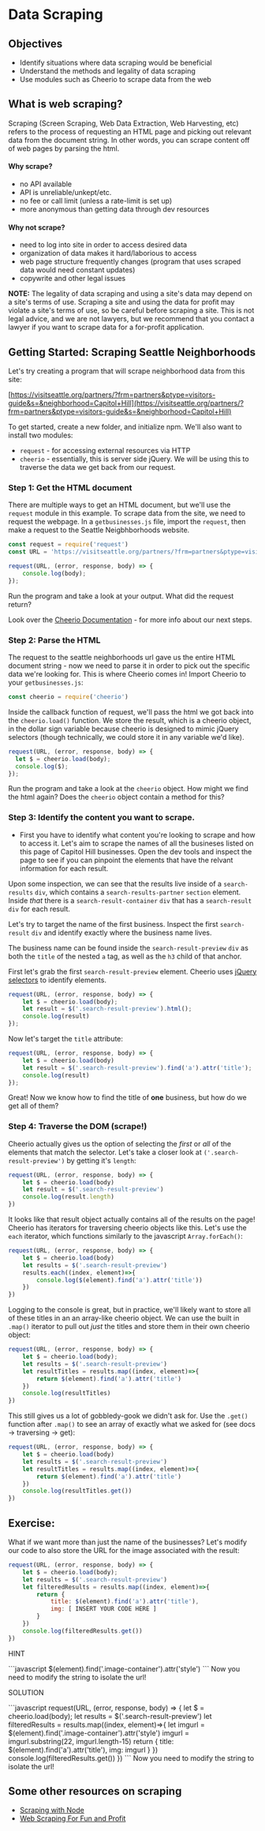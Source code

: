 # Data Scraping

## Objectives

* Identify situations where data scraping would be beneficial
* Understand the methods and legality of data scraping
* Use modules such as Cheerio to scrape data from the web

## What is web scraping?

Scraping \(Screen Scraping, Web Data Extraction, Web Harvesting, etc\) refers to the process of requesting an HTML page and picking out relevant data from the document string. In other words, you can scrape content off of web pages by parsing the html.

#### Why scrape?

* no API available
* API is unreliable/unkept/etc.
* no fee or call limit \(unless a rate-limit is set up\)
* more anonymous than getting data through dev resources

#### Why not scrape?

* need to log into site in order to access desired data
* organization of data makes it hard/laborious to access
* web page structure frequently changes \(program that uses scraped data would need constant updates\)
* copywrite and other legal issues

**NOTE:** The legality of data scraping and using a site's data may depend on a site's terms of use. Scraping a site and using the data for profit may violate a site's terms of use, so be careful before scraping a site. This is not legal advice, and we are not lawyers, but we recommend that you contact a lawyer if you want to scrape data for a for-profit application.

## Getting Started: Scraping Seattle Neighborhoods

Let's try creating a program that will scrape neighborhood data from this site:

[https://visitseattle.org/partners/?frm=partners&ptype=visitors-guide&s=&neighborhood=Capitol+Hill](https://visitseattle.org/partners/?frm=partners&ptype=visitors-guide&s=&neighborhood=Capitol+Hill)

To get started, create a new folder, and initialize npm. We'll also want to install two modules:

* `request` - for accessing external resources via HTTP
* `cheerio` - essentially, this is server side jQuery. We will be using this to traverse the data we get back from our request.

### Step 1: Get the HTML document

There are multiple ways to get an HTML document, but we'll use the `request` module in this example. To scrape data from the site, we need to request the webpage. In a `getbusinesses.js` file, import the `request`, then make a request to the Seattle Neigbhborhoods website.

```javascript
const request = require('request')
const URL = 'https://visitseattle.org/partners/?frm=partners&ptype=visitors-guide&s=&neighborhood=Capitol+Hill'

request(URL, (error, response, body) => {
    console.log(body);
});
```

Run the program and take a look at your output. What did the request return?

Look over the [Cheerio Documentation](https://cheerio.js.org/) - for more info about our next steps.

### Step 2: Parse the HTML

The request to the seattle neighborhoods url gave us the entire HTML document string - now we need to parse it in order to pick out the specific data we're looking for. This is where Cheerio comes in! Import Cheerio to your `getbusinesses.js`:

```javascript
const cheerio = require('cheerio')
```

Inside the callback function of request, we'll pass the html we got back into the `cheerio.load()` function. We store the result, which is a cheerio object, in the dollar sign variable because cheerio is designed to mimic jQuery selectors \(though technically, we could store it in any variable we'd like\).

```javascript
request(URL, (error, response, body) => {
  let $ = cheerio.load(body);
  console.log($);
});
```

Run the program and take a look at the `cheerio` object. How might we find the html again? Does the `cheerio` object contain a method for this?

### Step 3: Identify the content you want to scrape.

* First you have to identify what content you're looking to scrape and how to access it. Let's aim to scrape the names of all the busineses listed on this page of Capitol Hill businesses. Open the dev tools and inspect the page to see if you can pinpoint the elements that have the relvant information for each result.

Upon some inspection, we can see that the results live inside of a `search-results` `div`, which contains a `search-results-partner` `section` element. Inside _that_ there is a `search-result-container` `div` that has a `search-result` `div` for each result.

Let's try to target the name of the first business. Inspect the first `search-result` `div` and identify exactly where the business name lives.

The business name can be found inside the `search-result-preview` `div` as both the `title` of the nested `a` tag, as well as the `h3` child of that anchor.

First let's grab the first `search-result-preview` element. Cheerio uses [jQuery selectors](https://www.w3schools.com/jquery/jquery_ref_selectors.asp) to identify elements.

```javascript
request(URL, (error, response, body) => {
    let $ = cheerio.load(body);
    let result = $('.search-result-preview').html();
    console.log(result)
});
```

Now let's target the `title` attribute:

```javascript
request(URL, (error, response, body) => {
    let $ = cheerio.load(body)
    let result = $('.search-result-preview').find('a').attr('title');
    console.log(result)
});
```

Great! Now we know how to find the title of **one** business, but how do we get all of them?

### Step 4: Traverse the DOM \(scrape!\)

Cheerio actually gives us the option of selecting the _first_ or _all_ of the elements that match the selector. Let's take a closer look at `('.search-result-preview')` by getting it's `length`:

```javascript
request(URL, (error, response, body) => {
    let $ = cheerio.load(body)
    let result = $('.search-result-preview')
    console.log(result.length)
})
```

It looks like that result object actually contains all of the results on the page! Cheerio has iterators for traversing cheerio objects like this. Let's use the `each` iterator, which functions similarly to the javascript `Array.forEach()`:

```javascript
request(URL, (error, response, body) => {
    let $ = cheerio.load(body)
    let results = $('.search-result-preview')
    results.each((index, element)=>{
        console.log($(element).find('a').attr('title'))
    })
})
```

Logging to the console is great, but in practice, we'll likely want to store all of these titles in an an array-like cheerio object. We can use the built in `.map()` iterator to pull out _just_ the titles and store them in their own cheerio object:

```javascript
request(URL, (error, response, body) => {
    let $ = cheerio.load(body);
    let results = $('.search-result-preview')
    let resultTitles = results.map((index, element)=>{
        return $(element).find('a').attr('title')
    })
    console.log(resultTitles)
})
```

This still gives us a lot of gobbledy-gook we didn't ask for. Use the `.get()` function after `.map()` to see an array of exactly what we asked for \(see docs -&gt; traversing -&gt; get\):

```javascript
request(URL, (error, response, body) => {
    let $ = cheerio.load(body)
    let results = $('.search-result-preview')
    let resultTitles = results.map((index, element)=>{
        return $(element).find('a').attr('title')
    })
    console.log(resultTitles.get())
})
```

## Exercise:

What if we want more than just the name of the businesses? Let's modify our code to also store the URL for the image associated with the result:

```javascript
request(URL, (error, response, body) => {
    let $ = cheerio.load(body);
    let results = $('.search-result-preview')
    let filteredResults = results.map((index, element)=>{
        return {
            title: $(element).find('a').attr('title'),
            img: [ INSERT YOUR CODE HERE ]
        }
    })
    console.log(filteredResults.get())
})
```

HINT

 \`\`\`javascript $\(element\).find\('.image-container'\).attr\('style'\) \`\`\` Now you need to modify the string to isolate the url!

SOLUTION

 \`\`\`javascript request\(URL, \(error, response, body\) =&gt; { let $ = cheerio.load\(body\); let results = $\('.search-result-preview'\) let filteredResults = results.map\(\(index, element\)=&gt;{ let imgurl = $\(element\).find\('.image-container'\).attr\('style'\) imgurl = imgurl.substring\(22, imgurl.length-15\) return { title: $\(element\).find\('a'\).attr\('title'\), img: imgurl } }\) console.log\(filteredResults.get\(\)\) }\) \`\`\` Now you need to modify the string to isolate the url!

## Some other resources on scraping

* [Scraping with Node](http://maxogden.com/scraping-with-node.html)
* [Web Scraping For Fun and Profit](https://blog.hartleybrody.com/web-scraping/)

